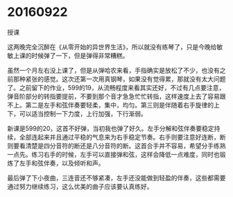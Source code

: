# 20160922

授课

这两晚完全沉醉在《从零开始的异世界生活》，所以就没有练琴了，只是今晚给敏敏上课的时候弹了一下，但是弹得非常糟糕。

虽然一个月左右没上课了，但是从弹哈农来看，手指确实是放松了不少，也没有之前那种紧张的感觉。这次还第一次用真钢琴，如果没有觉得累，那就没有太大问题了。之前留下的作业，599的19，从流畅程度来看其实还好，不过有几点要注意，弹音阶部分的转指要提前，不要到那个音才急急忙忙转指，这样速度上去了容易跟不上。第二是左手和弦伴奏要轻柔，集中，均匀。第三则是伴随着右手旋律的上下，可以适当控制一下力度，上行加强，下行渐弱。

新课是599的20，这首不好弹，当初我也弹了好久。左手分解和弦伴奏要稳定持续，全部连起来并且通过平稳的气息来为右手稳定节奏。右手则要注意好连断，断则要看清楚是四分音符的断还是八分音符的断。这首合手并不容易，希望分手练熟一点先。练习右手的时候，左手可以直接弹和弦，这样会降低一点难度，同时也锻炼了左手和弦伴奏，以及倾听和声。

最后弹了下小夜曲，三连音还不够紧凑，左手还没能做到轻盈的伴奏，这些都需要通过努力继续练习，这么优美的曲子应该要认真练好。
